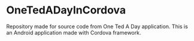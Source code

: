 OneTedADayInCordova
===================

Repository made for source code from One Ted A Day application. This is an Android application made with Cordova framework.
